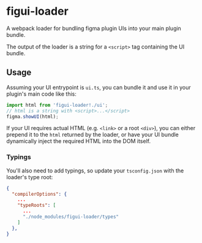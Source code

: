 # figui-loader

A webpack loader for bundling figma plugin UIs into your main plugin bundle.

The output of the loader is a string for a `<script>` tag containing the UI bundle.

## Usage

Assuming your UI entrypoint is `ui.ts`, you can bundle it and use it in your plugin's main code like this:

```ts
import html from 'figui-loader!./ui';
// html is a string with <script>...</script>
figma.showUI(html);
```

If your UI requires actual HTML (e.g. `<link>` or a root `<div>`), you can either prepend it to the `html` returned by the loader, or have your UI bundle dynamically inject the required HTML into the DOM itself.

### Typings

You'll also need to add typings, so update your `tsconfig.json` with the loader's type root:

```json
{
  "compilerOptions": {
    ...
    "typeRoots": [
      ...
      "./node_modules/figui-loader/types"
    ]
  },
}
```